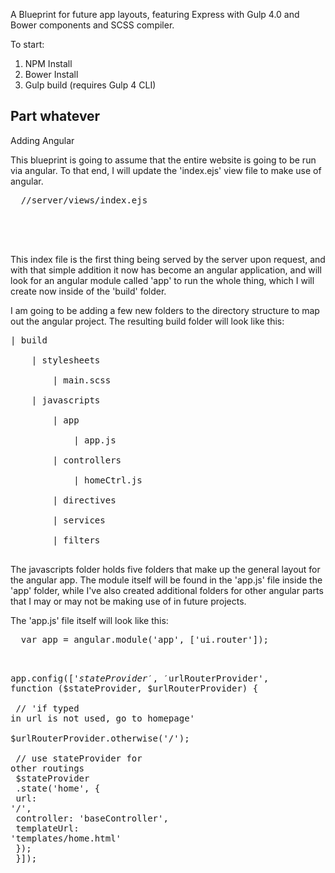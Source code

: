 A Blueprint for future app layouts, featuring Express with Gulp 4.0 and Bower components and SCSS compiler. 

To start:
  1. NPM Install
  2. Bower Install
  3. Gulp build (requires Gulp 4 CLI)



<h2>Part whatever</h2>
Adding Angular 

<p>This blueprint is going to assume that the entire website is going to be run via angular. To that end, I will update the 'index.ejs' view file to make use of angular.</p>
<pre>
  //server/views/index.ejs<br/>
  <!DOCTYPE html><br/>
  <html ng-app='app'>
</pre>
<p>This index file is the first thing being served by the server upon request, and with that simple addition it now has become an angular application, and will look for an angular module called 'app' to run the whole thing, which I will create now inside of the 'build' folder.</p>
<p>I am going to be adding a few new folders to the directory structure to map out the angular project. The resulting build folder will look like this:</p>
<pre>
| build <br/>
    | stylesheets <br/>
        | main.scss <br/>
    | javascripts <br/>
        | app <br/>
            | app.js <br/>
        | controllers <br/>
            | homeCtrl.js <br/>
        | directives <br/>
        | services <br/>
        | filters <br/>
</pre>
<p>The javascripts folder holds five folders that make up the general layout for the angular app. The module itself will be found in the 'app.js' file inside the 'app' folder, while I've also created additional folders for other angular parts that I may or may not be making use of in future projects.</p>
<p>The 'app.js' file itself will look like this:</p>
<pre>
  var app = angular.module('app', ['ui.router']); <br/>

  app.config(['$stateProvider', '$urlRouterProvider', function ($stateProvider,   $urlRouterProvider) { <br/>
  <br/>
    // 'if typed in url is not used, go to homepage'<br/>
    $urlRouterProvider.otherwise('/');<br/>
  <br/>
    // use stateProvider for other routings<br/>
    $stateProvider<br/>
      .state('home', {<br/>
        url: '/',<br/>
        controller: 'baseController',<br/>
        templateUrl: 'templates/home.html'<br/>
      });<br/>
  }]);
</pre>